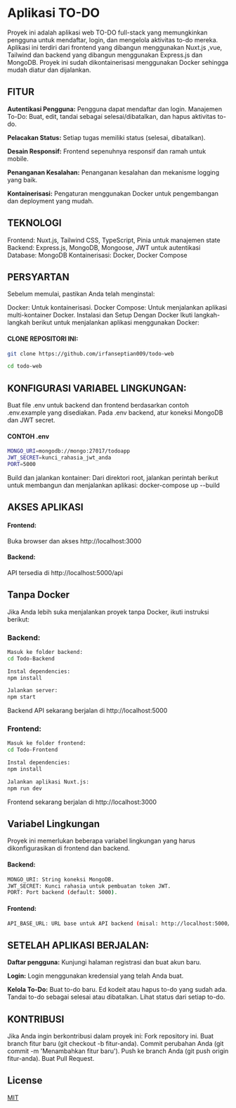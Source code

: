 

# Aplikasi TO-DO
Proyek ini adalah aplikasi web TO-DO full-stack yang memungkinkan pengguna untuk mendaftar, login, dan mengelola aktivitas to-do mereka. Aplikasi ini terdiri dari frontend yang dibangun menggunakan Nuxt.js ,vue, Tailwind dan backend yang dibangun menggunakan Express.js dan MongoDB. Proyek ini sudah dikontainerisasi menggunakan Docker sehingga mudah diatur dan dijalankan.




## FITUR

**Autentikasi Pengguna:** Pengguna dapat mendaftar dan login.
Manajemen To-Do: Buat, edit, tandai sebagai selesai/dibatalkan, dan hapus aktivitas to-do.

**Pelacakan Status:** Setiap tugas memiliki status (selesai, dibatalkan).

**Desain Responsif:** Frontend sepenuhnya responsif dan ramah untuk mobile.

**Penanganan Kesalahan:** Penanganan kesalahan dan mekanisme logging yang baik.

**Kontainerisasi:** Pengaturan menggunakan Docker untuk pengembangan dan deployment yang mudah.




## TEKNOLOGI

Frontend: Nuxt.js, Tailwind CSS, TypeScript, Pinia untuk manajemen state
Backend: Express.js, MongoDB, Mongoose, JWT untuk autentikasi
Database: MongoDB
Kontainerisasi: Docker, Docker Compose


## PERSYARTAN

Sebelum memulai, pastikan Anda telah menginstal:

Docker: Untuk kontainerisasi.
Docker Compose: Untuk menjalankan aplikasi multi-kontainer Docker.
Instalasi dan Setup
Dengan Docker
Ikuti langkah-langkah berikut untuk menjalankan aplikasi menggunakan Docker:


#### CLONE REPOSITORI INI:

```bash
git clone https://github.com/irfanseptian009/todo-web

cd todo-web
```

## KONFIGURASI VARIABEL LINGKUNGAN:
Buat file .env untuk backend dan frontend berdasarkan contoh .env.example yang disediakan.
Pada .env backend, atur koneksi MongoDB dan JWT secret.


#### CONTOH .env
```bash
MONGO_URI=mongodb://mongo:27017/todoapp
JWT_SECRET=kunci_rahasia_jwt_anda
PORT=5000
```

Build dan jalankan kontainer: Dari direktori root, jalankan perintah berikut untuk membangun dan menjalankan aplikasi:
docker-compose up --build


## AKSES APLIKASI
#### Frontend: 
Buka browser dan akses http://localhost:3000
#### Backend:
API tersedia di http://localhost:5000/api

## Tanpa Docker
Jika Anda lebih suka menjalankan proyek tanpa Docker, ikuti instruksi berikut:


### Backend:
```bash
Masuk ke folder backend:
cd Todo-Backend

Instal dependencies:
npm install

Jalankan server:
npm start
```
Backend API sekarang berjalan di http://localhost:5000



### Frontend:
```bash
Masuk ke folder frontend:
cd Todo-Frontend

Instal dependencies:
npm install

Jalankan aplikasi Nuxt.js:
npm run dev
```
Frontend sekarang berjalan di http://localhost:3000


## Variabel Lingkungan
Proyek ini memerlukan beberapa variabel lingkungan yang harus dikonfigurasikan di frontend dan backend.

#### Backend:
```bash
MONGO_URI: String koneksi MongoDB.
JWT_SECRET: Kunci rahasia untuk pembuatan token JWT.
PORT: Port backend (default: 5000).
```

#### Frontend:
```bash
API_BASE_URL: URL base untuk API backend (misal: http://localhost:5000/api)
```




## SETELAH APLIKASI BERJALAN:

**Daftar pengguna:** Kunjungi halaman registrasi dan buat akun baru.

**Login:** Login menggunakan kredensial yang telah Anda buat.

**Kelola To-Do:** 
Buat to-do baru.
Ed kodeit atau hapus to-do yang sudah ada.
Tandai to-do sebagai selesai atau dibatalkan.
Lihat status dari setiap to-do.




## KONTRIBUSI

Jika Anda ingin berkontribusi dalam proyek ini:
Fork repository ini.
Buat branch fitur baru (git checkout -b fitur-anda).
Commit perubahan Anda (git commit -m 'Menambahkan fitur baru').
Push ke branch Anda (git push origin fitur-anda).
Buat Pull Request.

## License

[MIT](https://choosealicense.com/licenses/mit/)






